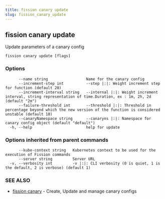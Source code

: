 ```yaml
---
title: fission canary update
slug: fission_canary_update
---
```

## fission canary update

Update parameters of a canary config

```
fission canary update [flags]
```

### Options

```
      --name string                 Name for the canary config
      --increment-step int          --step |:|: Weight increment step for function (default 20)
      --increment-interval string   --internal |:|: Weight increment interval, string representation of time.Duration, ex : 1m, 2h, 2d (default "2m")
      --failure-threshold int       --threshold |:|: Threshold in percentage beyond which the new version of the function is considered unstable (default 10)
      --canaryNamespace string      --canaryns |:|: Namespace for canary config object (default "default")
  -h, --help                        help for update
```

### Options inherited from parent commands

```
      --kube-context string   Kubernetes context to be used for the execution of Fission commands
      --server string         Server URL
  -v, --verbosity int         -v |:|: CLI verbosity (0 is quiet, 1 is the default, 2 is verbose) (default 1)
```

### SEE ALSO

* [fission canary](/docs/fission-cli/fission_canary/)	 - Create, Update and manage canary configs

